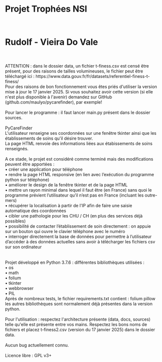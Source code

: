 <h1>Projet Trophées NSI</h1>
<br>
<h1>Rudolf - Vieira Do Vale</h1>
<br>
<br>
ATTENTION : dans le dossier data, un fichier t-finess.csv est censé être présent, pour des raisons de tailles volumineuses, le fichier peut être téléchargé ici : https://www.data.gouv.fr/fr/datasets/referentiel-finess-t-finess/<br>
Pour des raisons de bon fonctionnement vous êtes priés d'utiliser la version mise à jour le 17 janvier 2025. Si vous souhaitez avoir cette version (si elle n'est plus disponible à l'avenir) demandez sur GitHub (github.com/maulyo/pycarefinder), par exemple!<br>
<br>
Pour lancer le programme : il faut lancer main.py présent dans le dossier sources.<br>
<br>
PyCareFinder<br>
L'utilisateur renseigne ses coordonnées sur une fenêtre tkinter ainsi que les établissements de soins qu'il désire trouver.<br>
La page HTML renvoie des informations liées aux étabissements de soins renseignés.<br>
<br>
A ce stade, le projet est considéré comme terminé mais des modifications peuvent être apportées :<br>
    • créer une application pour téléphone<br>
    • rendre la page HTML responsive (en lien avec l’exécution du programme python sur téléphone)<br>
    • améliorer le design de la fenêtre tkinter et de la page HTML<br>
    • mettre un rayon minimal dans lequel il faut être (en France) sans quoi le programme prévient l’utilisateur qu’il n’est pas en France (incluant les outre-mers)<br>
    • récupérer la localisation à partir de l'IP afin de faire une saisie automatique des coordonnées<br>
    • cibler une pathologie pour les CHU / CH (en plus des services déjà possibles)<br>
    • possibilité de contacter l’établissement de soin directement : on appuie sur un bouton qui ouvre le clavier téléphone avec le numéro<br>
    • interroger directement la base de données pour permettre à l’utilisateur d’accéder à des données actuelles sans avoir à télécharger les fichiers csv sur son ordinateur<br>
<br><br>
Projet développé en Python 3.7.6 : différentes bibliothèques utilisées :<br>
    • os<br>
    • math<br>
    • folium<br>
    • tkinter<br>
    • webbrowser<br>
    • PIL<br>
Après de nombreux tests, le fichier requirements.txt contient : folium pillow<br>
les autres bibliothèques sont normalement déjà présentes dans la version python.<br>
<br>
Pour l'utilisation : respectez l'architecture présente (data, docs, sources) telle qu'elle est présente entre vos mains. Respectez les bons noms de fichiers et placez t-finess2.csv (version du 17 janvier 2025) dans le dossier data.<br>
<br>
Aucun bug actuellement connu.<br>
<br>
Licence libre : GPL v3+
<br>
